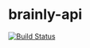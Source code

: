 # brainly-api

[![Build Status](https://travis-ci.com/dhanuprys/brainly-api.svg?branch=main)](https://travis-ci.com/dhanuprys/brainly-api)

